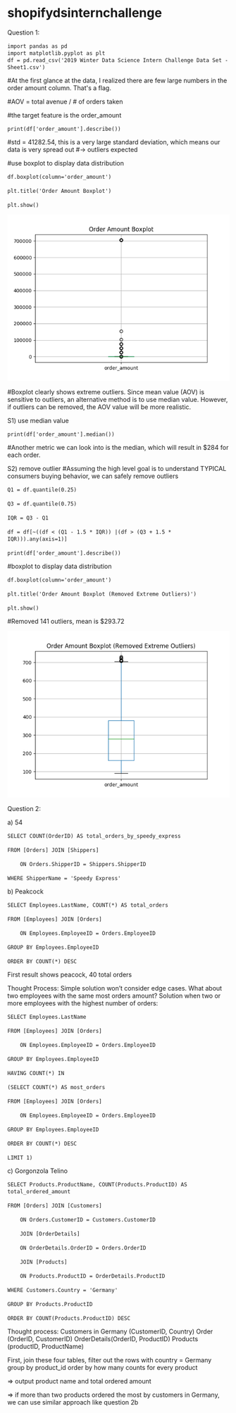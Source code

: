# shopifydsinternchallenge

Question 1:

```
import pandas as pd
import matplotlib.pyplot as plt
df = pd.read_csv('2019 Winter Data Science Intern Challenge Data Set - Sheet1.csv')
```

#At the first glance at the data, I realized there are few large numbers in the order amount column. That's a flag.

#AOV = total avenue / # of orders taken

#the target feature is the order_amount
```
print(df['order_amount'].describe())
```

#std = 41282.54, this is a very large standard deviation, which means our data is very spread out
#-> outliers expected

#use boxplot to display data distribution
```
df.boxplot(column='order_amount')

plt.title('Order Amount Boxplot')

plt.show()
```

![Image of Boxplot2 (with outliers)](https://github.com/candichen66/shopifydsinternchallenge/blob/master/boxplot1.png)


#Boxplot clearly shows extreme outliers. Since mean value (AOV) is sensitive to outliers, an alternative method
is to use median value. However, if outliers can be removed, the AOV value will be more realistic.

S1) use median value

```
print(df['order_amount'].median())
```

#Another metric we can look into is the median, which will result in $284 for each order.

S2) remove outlier
#Assuming the high level goal is to understand TYPICAL consumers buying behavior, we can safely remove outliers

```
Q1 = df.quantile(0.25)

Q3 = df.quantile(0.75)

IQR = Q3 - Q1

df = df[~((df < (Q1 - 1.5 * IQR)) |(df > (Q3 + 1.5 * IQR))).any(axis=1)]

print(df['order_amount'].describe())
```

#boxplot to display data distribution

```
df.boxplot(column='order_amount')

plt.title('Order Amount Boxplot (Removed Extreme Outliers)')

plt.show()
```
#Removed 141 outliers, mean is $293.72

![Image of Boxplot2 (with outliers)](https://github.com/candichen66/shopifydsinternchallenge/blob/master/boxplot2.png)


Question 2: 

a) 54
```
SELECT COUNT(OrderID) AS total_orders_by_speedy_express

FROM [Orders] JOIN [Shippers]

	ON Orders.ShipperID = Shippers.ShipperID
	
WHERE ShipperName = 'Speedy Express'
```

b) Peakcock
```
SELECT Employees.LastName, COUNT(*) AS total_orders

FROM [Employees] JOIN [Orders]

	ON Employees.EmployeeID = Orders.EmployeeID
	
GROUP BY Employees.EmployeeID

ORDER BY COUNT(*) DESC
```

First result shows peacock, 40 total orders 

Thought Process: Simple solution won’t consider edge cases. What about two employees with the same most orders amount?
Solution when two or more employees with the highest number of orders: 

```
SELECT Employees.LastName

FROM [Employees] JOIN [Orders]

	ON Employees.EmployeeID = Orders.EmployeeID
	
GROUP BY Employees.EmployeeID

HAVING COUNT(*) IN 

(SELECT COUNT(*) AS most_orders

FROM [Employees] JOIN [Orders]

	ON Employees.EmployeeID = Orders.EmployeeID
	
GROUP BY Employees.EmployeeID

ORDER BY COUNT(*) DESC

LIMIT 1)
```

c) Gorgonzola Telino

```
SELECT Products.ProductName, COUNT(Products.ProductID) AS total_ordered_amount

FROM [Orders] JOIN [Customers] 

	ON Orders.CustomerID = Customers.CustomerID
	
    JOIN [OrderDetails] 
    
    ON OrderDetails.OrderID = Orders.OrderID
    
    JOIN [Products] 
    
    ON Products.ProductID = OrderDetails.ProductID
    
WHERE Customers.Country = 'Germany'

GROUP BY Products.ProductID

ORDER BY COUNT(Products.ProductID) DESC
```

Thought process:
Customers in Germany (CustomerID, Country) 
Order (OrderID, CustomerID)
OrderDetails(OrderID, ProductID)
Products (productID, ProductName)

First, join these four tables, 
filter out the rows with country = Germany
group by product_id
order by how many counts for every product

=> output product name and total ordered amount

=> if more than two products ordered the most by customers in Germany, we can use similar approach like question 2b 




